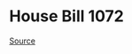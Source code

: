# House Bill 1072

[Source](http://lawfilesext.leg.wa.gov/biennium/2023-24/Pdf/Bills/House%20Bills/1072.pdf)